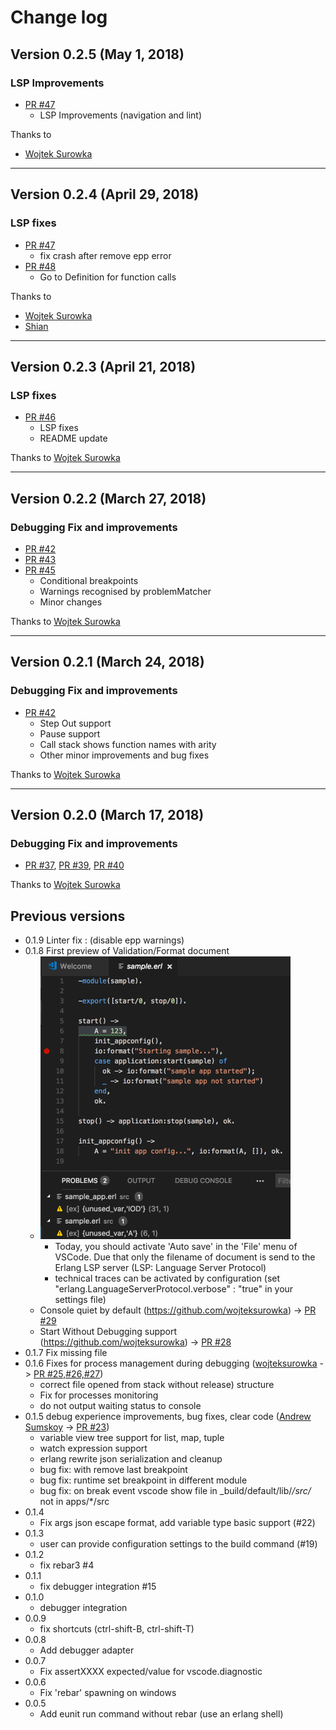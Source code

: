 
# Change log

## Version 0.2.5 (May 1, 2018)
### LSP Improvements 
* [PR #47](https://github.com/pgourlain/vscode_erlang/pull/49)
	- LSP Improvements (navigation and lint)
	
Thanks to 
* [Wojtek Surowka](https://github.com/wojteksurowka)
---

## Version 0.2.4 (April 29, 2018)
### LSP fixes 
* [PR #47](https://github.com/pgourlain/vscode_erlang/pull/47)
	- fix crash after remove epp error
* [PR #48](https://github.com/pgourlain/vscode_erlang/pull/48)
	- Go to Definition for function calls 
	
	
Thanks to 
* [Wojtek Surowka](https://github.com/wojteksurowka)
* [Shian](https://github.com/shian)
---

## Version 0.2.3 (April 21, 2018)
### LSP fixes 
* [PR #46](https://github.com/pgourlain/vscode_erlang/pull/46)
	- LSP fixes
	- README update
	
Thanks to [Wojtek Surowka](https://github.com/wojteksurowka)

---

## Version 0.2.2 (March 27, 2018)
### Debugging Fix and improvements 
* [PR #42](https://github.com/pgourlain/vscode_erlang/pull/43)
* [PR #43](https://github.com/pgourlain/vscode_erlang/pull/44)
* [PR #45](https://github.com/pgourlain/vscode_erlang/pull/45)
	- Conditional breakpoints
	- Warnings recognised by problemMatcher
	- Minor changes
	
Thanks to [Wojtek Surowka](https://github.com/wojteksurowka)

---


## Version 0.2.1 (March 24, 2018)
### Debugging Fix and improvements 
* [PR #42](https://github.com/pgourlain/vscode_erlang/pull/42)
	- Step Out support
	- Pause support
	- Call stack shows function names with arity
	- Other minor improvements and bug fixes

Thanks to [Wojtek Surowka](https://github.com/wojteksurowka)

---

## Version 0.2.0 (March 17, 2018)
### Debugging Fix and improvements 
- [PR #37](https://github.com/pgourlain/vscode_erlang/pull/37), [PR #39](https://github.com/pgourlain/vscode_erlang/pull/39), [PR #40](https://github.com/pgourlain/vscode_erlang/pull/40)

Thanks to [Wojtek Surowka](https://github.com/wojteksurowka)

## Previous versions
* 0.1.9 Linter fix : (disable epp warnings)
* 0.1.8 First preview of Validation/Format document
	- ![lsp](images/lsp_validate_document.png)
		- Today, you should activate 'Auto save' in the 'File' menu of VSCode. Due that only the filename of document is send to the Erlang LSP server (LSP: Language Server Protocol)
		- technical traces can be activated by configuration (set  "erlang.LanguageServerProtocol.verbose" : "true" in your settings file) 
	- Console quiet by default (https://github.com/wojteksurowka) -> [PR #29](https://github.com/pgourlain/vscode_erlang/pull/29)
	- Start Without Debugging support (https://github.com/wojteksurowka) -> [PR #28](https://github.com/pgourlain/vscode_erlang/pull/28) 
* 0.1.7 Fix missing file
* 0.1.6 Fixes for process management during debugging ([wojteksurowka](https://github.com/wojteksurowka) -> [PR #25,#26,#27](https://github.com/pgourlain/vscode_erlang/pull/27))
	- correct file opened from stack without release) structure
	- Fix for processes monitoring
	- do not output waiting status to console
* 0.1.5 debug experience improvements, bug fixes, clear code ([Andrew Sumskoy](https://github.com/andrewsumskoy) -> [PR #23](https://github.com/pgourlain/vscode_erlang/pull/23))
	- variable view tree support for list, map, tuple
	- watch expression support
	- erlang rewrite json serialization and cleanup
	- bug fix: with remove last breakpoint
	- bug fix: runtime set breakpoint in different module
	- bug fix: on break event vscode show file in _build/default/lib/*/src/* not in apps/*/src
* 0.1.4
	- Fix args json escape format, add variable type basic support (#22)
* 0.1.3
	- user can provide configuration settings to the build command (#19)
* 0.1.2
	- fix rebar3 #4
* 0.1.1
	- fix debugger integration #15
* 0.1.0
	- debugger integration
* 0.0.9
	- fix shortcuts (ctrl-shift-B, ctrl-shift-T)
* 0.0.8
	- Add debugger adapter  
* 0.0.7
	- Fix assertXXXX expected/value for vscode.diagnostic 
* 0.0.6
	- Fix 'rebar' spawning on windows
* 0.0.5
	- Add eunit run command without rebar (use an erlang shell)